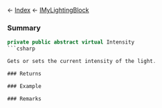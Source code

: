 ← [Index](Api-Index) ← [IMyLightingBlock](Sandbox.ModAPI.Ingame.IMyLightingBlock)

### Summary

```csharp
private public abstract virtual Intensity
```csharp

Gets or sets the current intensity of the light.

### Returns

### Example

### Remarks

